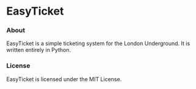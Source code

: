 # EasyTicket
### About
EasyTicket is a simple ticketing system for the London Underground. It is written entirely in Python.

### License
EasyTicket is licensed under the MIT License.
